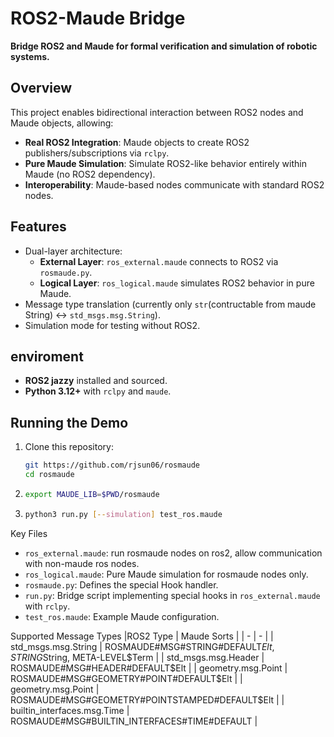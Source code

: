 # ROS2-Maude Bridge  
**Bridge ROS2 and Maude for formal verification and simulation of robotic systems.**  

## Overview  
This project enables bidirectional interaction between ROS2 nodes and Maude objects, allowing:  
- **Real ROS2 Integration**: Maude objects to create ROS2 publishers/subscriptions via `rclpy`.  
- **Pure Maude Simulation**: Simulate ROS2-like behavior entirely within Maude (no ROS2 dependency).  
- **Interoperability**: Maude-based nodes communicate with standard ROS2 nodes.  

## Features  
- Dual-layer architecture:  
  - **External Layer**: `ros_external.maude` connects to ROS2 via `rosmaude.py`.  
  - **Logical Layer**: `ros_logical.maude` simulates ROS2 behavior in pure Maude.  
- Message type translation (currently only `str`(contructable from maude String) ↔ `std_msgs.msg.String`).  
- Simulation mode for testing without ROS2.  

## enviroment  
- **ROS2 jazzy** installed and sourced.  
- **Python 3.12+** with `rclpy` and `maude`.  

## Running the Demo 
1. Clone this repository:  
   ```bash  
   git https://github.com/rjsun06/rosmaude
   cd rosmaude
2.
   ```bash
   export MAUDE_LIB=$PWD/rosmaude
3.
   ```bash
   python3 run.py [--simulation] test_ros.maude


Key Files
- `ros_external.maude`: run rosmaude nodes on ros2, allow communication with non-maude ros nodes.
- `ros_logical.maude`: Pure Maude simulation for rosmaude nodes only.
- `rosmaude.py`: Defines the special Hook handler.
- `run.py`: Bridge script implementing special hooks in `ros_external.maude` with `rclpy`.
- `test_ros.maude`: Example Maude configuration.

Supported Message Types
|ROS2 Type | Maude Sorts |
| - | - |
| std_msgs.msg.String | ROSMAUDE#MSG#STRING#DEFAULT$Elt, STRING$String, META-LEVEL$Term |
| std_msgs.msg.Header | ROSMAUDE#MSG#HEADER#DEFAULT$Elt |
| geometry.msg.Point | ROSMAUDE#MSG#GEOMETRY#POINT#DEFAULT$Elt |
| geometry.msg.Point | ROSMAUDE#MSG#GEOMETRY#POINTSTAMPED#DEFAULT$Elt |
| builtin_interfaces.msg.Time | ROSMAUDE#MSG#BUILTIN_INTERFACES#TIME#DEFAULT |

